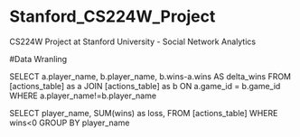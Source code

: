 # Stanford_CS224W_Project
CS224W Project at Stanford University - Social Network Analytics


#Data Wranling 

SELECT
  a.player_name,
  b.player_name,
  b.wins-a.wins AS delta_wins 
FROM [actions_table] as a
JOIN [actions_table] as b
  ON a.game_id = b.game_id
WHERE 
a.player_name!=b.player_name


SELECT
  player_name,
  SUM(wins) as loss,
FROM [actions_table]
WHERE wins<0
GROUP BY player_name 

